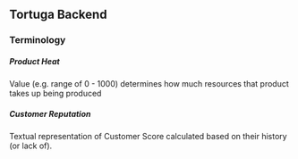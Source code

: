 ## Tortuga Backend

### Terminology

##### Product Heat 
Value (e.g. range of 0 - 1000) determines how much resources that product takes up being produced
 
##### Customer Reputation
Textual representation of Customer Score calculated based on their history (or lack of).
